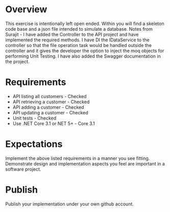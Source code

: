 # Overview
This exercise is intentionally left open ended.  Within you will find a skeleton code base and a json file intended to simulate a database.
Notes from Surajit - I have added the Controller to the API project and have implemented the required methods. I have DI the IDataService to the controller so that the file operation task would be handled outside the controller and it gives the developer the option to inject the moq objects for performing Unit Testing. I have also added the Swagger documentation in the project.

# Requirements
 - API listing all customers - Checked
 - API retrieving a customer - Checked
 - API adding a customer - Checked
 - API updating a customer - Checked
 - Unit tests - Checked
 - Use .NET Core 3.1 or NET 5+ - Core 3.1

# Expectations
Implement the above listed requirements in a manner you see fitting.  Demonstrate design and implementation aspects you feel are important in a software project.

# Publish
Publish your implementation under your own github account.
